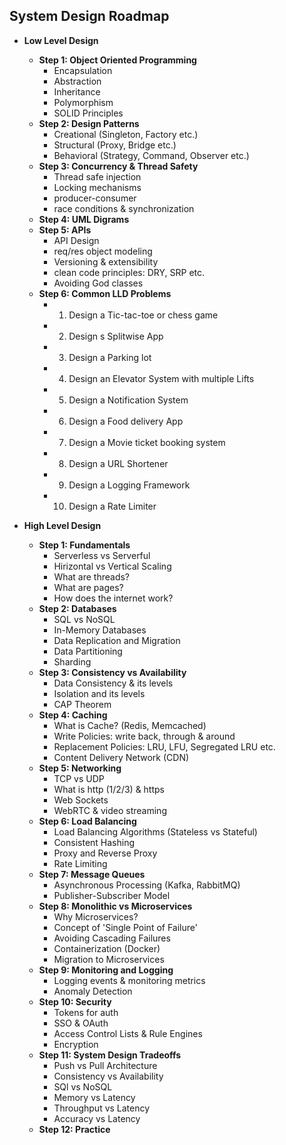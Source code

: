 ## System Design Roadmap

* **Low Level Design**

  * **Step 1: Object Oriented Programming**
    * Encapsulation
    * Abstraction
    * Inheritance
    * Polymorphism
    * SOLID Principles
  * **Step 2: Design Patterns**
    * Creational (Singleton, Factory etc.)
    * Structural (Proxy, Bridge etc.)
    * Behavioral (Strategy, Command, Observer etc.)
  * **Step 3: Concurrency & Thread Safety**
    * Thread safe injection
    * Locking mechanisms
    * producer-consumer
    * race conditions & synchronization
  * **Step 4: UML Digrams**
  * **Step 5: APIs**
    * API Design
    * req/res object modeling
    * Versioning & extensibility
    * clean code principles: DRY, SRP etc.
    * Avoiding God classes
  * **Step 6: Common LLD Problems**
    * 1. Design a Tic-tac-toe or chess game
    * 2. Design s Splitwise App
    * 3. Design a Parking lot
    * 4. Design an Elevator System with multiple Lifts
    * 5. Design a Notification System
    * 6. Design a Food delivery App
    * 7. Design a Movie ticket booking system
    * 8. Design a URL Shortener
    * 9. Design a Logging Framework
    * 10. Design a Rate Limiter
* **High Level Design**

  * **Step 1: Fundamentals**
    * Serverless vs Serverful
    * Hirizontal vs Vertical Scaling
    * What are threads?
    * What are pages?
    * How does the internet work?
  * **Step 2: Databases**
    * SQL vs NoSQL
    * In-Memory Databases
    * Data Replication and Migration
    * Data Partitioning
    * Sharding
  * **Step 3: Consistency vs Availability**
    * Data Consistency & its levels
    * Isolation and its levels
    * CAP Theorem
  * **Step 4: Caching**
    * What is Cache? (Redis, Memcached)
    * Write Policies: write back, through & around
    * Replacement Policies: LRU, LFU, Segregated LRU etc.
    * Content Delivery Network (CDN)
  * **Step 5: Networking**
    * TCP vs UDP
    * What is http (1/2/3) & https
    * Web Sockets
    * WebRTC & video streaming
  * **Step 6: Load Balancing**
    * Load Balancing Algorithms (Stateless vs Stateful)
    * Consistent Hashing
    * Proxy and Reverse Proxy
    * Rate Limiting
  * **Step 7: Message Queues**
    * Asynchronous Processing (Kafka, RabbitMQ)
    * Publisher-Subscriber Model
  * **Step 8: Monolithic vs Microservices**
    * Why Microservices?
    * Concept of 'Single Point of Failure'
    * Avoiding Cascading Failures
    * Containerization (Docker)
    * Migration to Microservices
  * **Step 9: Monitoring and Logging**
    * Logging events & monitoring metrics
    * Anomaly Detection
  * **Step 10: Security**
    * Tokens for auth
    * SSO & OAuth
    * Access Control Lists & Rule Engines
    * Encryption
  * **Step 11: System Design Tradeoffs**
    * Push vs Pull Architecture
    * Consistency vs Availability
    * SQl vs NoSQL
    * Memory vs Latency
    * Throughput vs Latency
    * Accuracy vs Latency
  * **Step 12: Practice**
